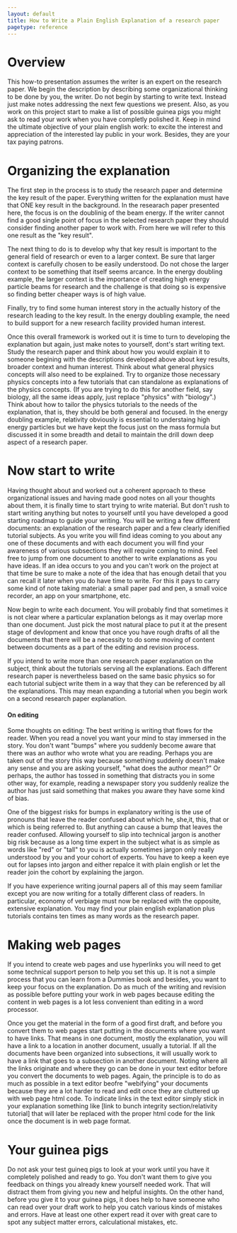 ```yaml
---
layout: default
title: How to Write a Plain English Explanation of a research paper
pagetype: reference
---
```


# Overview


This how-to presentation assumes the writer is an expert on the research paper. We begin the description by describing some organizational thinking to be done by you, the writer. Do not begin by starting to write text. Instead just make notes addressing the next few questions we present. Also, as you work on this project start to make a list of possible guinea pigs you might ask to read your work when you have completly polished it. Keep in mind the ultimate objective of your plain english work: to excite the interest and appreciation of the interested lay public in your work. Besides, they are your tax paying patrons. 


# Organizing the explanation

The first step in the process is to study the research paper and determine the key result of the paper. Everything written for the explanation must have that ONE key result in the background. In the researach paper presented here, the focus is on the doublinig of the beam energy. If the writer cannot find a good single point of focus in the selected research paper they should consider finding another paper to work with. From here we will refer to this one result as the "key result". 

The next thing to do is to develop why that key result is important to the general field of research or even to a larger context. Be sure that larger context is carefully chosen to be easily understood. Do not chose the larger context to be something that itself seems arcance. In the energy doubling example, the larger context is the importance of creating high energy particle beams for research and the challenge is that doing so is expensive so finding better cheaper ways is of high value. 

Finally, try to find some human interest story in the actually history of the research leading to the key result. In the energy doubling example, the need to build support for a new research facility provided human interest. 

Once this overall framework is worked out it is time to turn to developing the explanation but again, just make notes to yourself, dont's start writing text. Study the research paper and think about how you would explain it to someone begining with the descriptions developed above about key results, broader context and human interest. Think about what general physics concepts will also need to be explained. Try to organize those necessary physics concepts into a few tutorials that can standalone as explanations of the physics concepts.  (If you are trying to do this for another field, say biology, all the same ideas apply, just replace "physics" with "biology".) Think about how to tailor the physics tutorials to the needs of the explanation, that is, they should be both general and focused. In the energy doubling example, relativity obviously is essential to understaing high energy particles but we have kept the focus just on the mass formula but discussed it in some breadth and detail to maintain the drill down deep aspect of a research paper. 


# Now start to write

Having thought about and worked out a coherent approach to these organizational issues and having made good notes on all your thoughts about them, it is finally time to start trying to write material. But don't rush to start writing anything but notes to yourself until you have developed a good starting roadmap to guide your writing. You will be writing a few different documents: an explanation of the research paper and a few clearly idenified tutorial subjects. As you write you will find ideas coming to you about any one of these documents and with each document you will find your awareness of various subsections they will require coming to mind. Feel free to jump from one document to another to write explanations as you have ideas. If an idea occurs to you and you can't work on the project at that time be sure to make a note of the idea that has enough detail that you can recall it later when you do have time to write. For this it pays to carry some kind of note taking material: a small paper pad and pen, a small voice recorder, an app on your smartphone, etc.

Now begin to write each document. You will probably find that sometimes it is not clear where a particular explanation belongs as it may overlap more than one document. Just pick the most natural place to put it at the present stage of devlopment and know that once you have rough drafts of all the documents that there will be a necessity to do some moving of content between documents as a part of the editing and revision process. 

If you intend to write more than one research paper explanation on the subject, think about the tutorials serving all the explanations. Each different research paper is nevertheless based on the same basic physics so for each tutorial subject write them in a way that they can be referenced by all the explanations. This may mean expanding a tutorial when you begin work on a second research paper explanation. 


#### On editing

Some thoughts on editing: The best writing is writing that flows for the reader. When you read a novel you want your mind to stay immersed in the story. You don't want "bumps" where you suddenly become aware that there was an author who wrote what you are reading. Perhaps you are taken out of the story this way because something suddenly doesn't make any sense and you are asking yourself, "what does the author mean?" Or perhaps, the author has tossed in something that distracts you in some other way, for example, reading a newspaper story you suddenly realize the author has just said something that makes you aware they have some kind of bias. 

One of the biggest risks for bumps in explanatory writing is the use of pronouns that leave the reader confused about which he, she,it, this, that or which is being referred to. But anything can cause a bump that leaves the reader confused. Allowing yourself to slip into technical jargon is another big risk because as a long time expert in the subject what is as simple as words like "red" or "tall" to you is actually sometimes jargon only really understood by you and your cohort of experts. You have to keep a keen eye out for lapses into jargon and either repalce it with plain english or let the reader join the cohort by explaining the jargon. 

If you have experience writing journal papers all of this may seem familiar except you are now writing for a totally different class of readers. In particular, economy of verbiage must now be replaced with the opposite, extensive explanation. You may find your plain english explanation plus tutorials contains ten times as many words as the research paper. 


# Making web pages

If you intend to create web pages and use hyperlinks you will need to get some technical support person to help you set this up. It is not a simple process that you can learn from a Dummies book and besides, you want to keep your focus on the explanation. Do as much of the writing and revision as possible before putting your work in web pages because editing the content in web pages is a lot less convenient than editing in a word processor. 

Once you get the material in the form of a good first draft, and before you convert them to web pages start putting in the documents where you want to have links. That means in one document, mostly the explanation, you will have a link to a location in another document, usually a tutorial. If all the documents have been organized into subsections, it will usually work to have a link that goes to a subsection in another document. Noting where all the links originate and where they go can be done in your text editor before you convert the documents to web pages. Again, the principle is to do as much as possible in a text editor beofre "webifying" your documents because they are a lot harder to read and edit once they are cluttered up with web page html code. To indicate links in the text editor simply stick in your explanation something like [link to bunch integrity section/relativity tutorial] that will later be replaced with the proper html code for the link once the document is in web page format. 

# Your guinea pigs

Do not ask your test guineq pigs to look at your work until you have it completely polished and ready to go. You don't want them to give you feedback on things you already knew yourself needed work. That will distract them from giving you new and helpful insights. On the other hand, before you give it to your guinea pigs, it does help to have someone who can read over your draft work to help you catch various kinds of mistakes and errors. Have at least one other expert read it over with great care to spot any subject matter errors, calculational mistakes, etc. 
